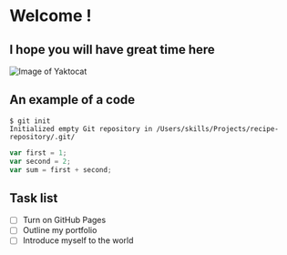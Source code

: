 # Welcome !

## I hope you will have great time here  


![Image of Yaktocat](https://octodex.github.com/images/yaktocat.png)

## An example of a code 

```
$ git init
Initialized empty Git repository in /Users/skills/Projects/recipe-repository/.git/
```
``` Javascript
var first = 1;
var second = 2;
var sum = first + second;
```
## Task list

- [ ] Turn on GitHub Pages
- [ ] Outline my portfolio
- [ ] Introduce myself to the world
